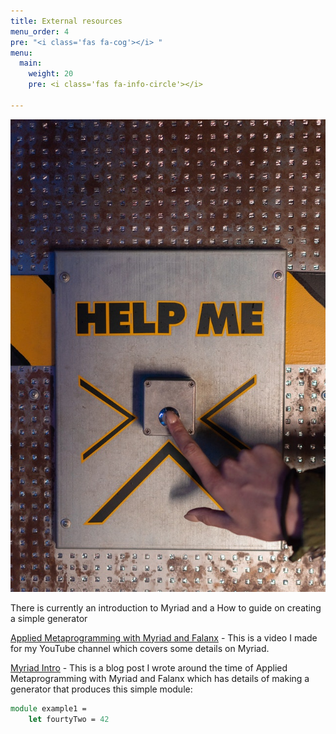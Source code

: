 ```yaml
---
title: External resources
menu_order: 4
pre: "<i class='fas fa-cog'></i> "
menu:
  main:
    weight: 20
    pre: <i class='fas fa-info-circle'></i>

---
```


![Generator](pexels-mikhail-nilov-7662853.jpg)

There is currently an introduction to Myriad and a How to guide on creating a simple generator

[Applied Metaprogramming with Myriad and Falanx](https://7sharp9.github.io/fsharp/2019-04-24-applied-metaprogramming-with-myriad/)  - This is a video I made for my YouTube channel which covers some details on Myriad.  


[Myriad Intro](https://7sharp9.github.io/fsharp/2019-11-06-myriad-intro/) - This is a blog post I wrote around the time of Applied Metaprogramming with Myriad and Falanx which has details of making a generator that produces this simple module:


```fsharp
module example1 =
    let fourtyTwo = 42
```
